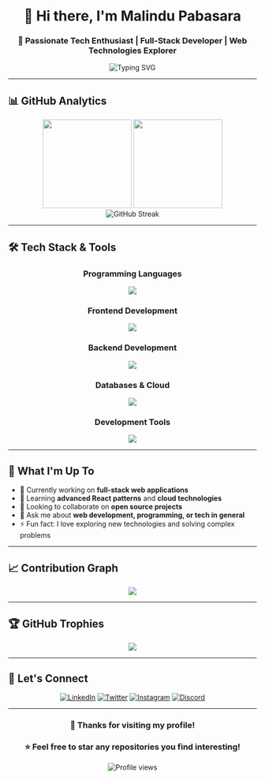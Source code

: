 <div align="center">
  
# 👋 Hi there, I'm **Malindu Pabasara**
### 🚀 Passionate Tech Enthusiast | Full-Stack Developer | Web Technologies Explorer

<img src="https://readme-typing-svg.herokuapp.com?font=Fira+Code&pause=1000&color=36BCF7&center=true&vCenter=true&width=435&lines=Full-Stack+Developer;Tech+Enthusiast;Problem+Solver;Always+Learning" alt="Typing SVG" />

</div>

---

## 📊 GitHub Analytics

<div align="center">
  <img height="180em" src="https://github-readme-stats.vercel.app/api?username=Malindup2&show_icons=true&theme=tokyonight&include_all_commits=true&count_private=true"/>
  <img height="180em" src="https://github-readme-stats.vercel.app/api/top-langs/?username=Malindup2&layout=compact&langs_count=8&theme=tokyonight"/>
</div>

<div align="center">
  <img src="https://github-readme-streak-stats.herokuapp.com/?user=Malindup2&theme=tokyonight&hide_border=true" alt="GitHub Streak" />
</div>

---

## 🛠️ Tech Stack & Tools

<div align="center">

### Programming Languages
<img src="https://skillicons.dev/icons?i=java,python,javascript,typescript,cpp,c,kotlin,r&theme=dark" />

### Frontend Development
<img src="https://skillicons.dev/icons?i=react,nextjs,html,css,bootstrap,tailwind,figma&theme=dark" />

### Backend Development
<img src="https://skillicons.dev/icons?i=nodejs,expressjs,spring&theme=dark" />

### Databases & Cloud
<img src="https://skillicons.dev/icons?i=mongodb,mysql&theme=dark" />

### Development Tools
<img src="https://skillicons.dev/icons?i=git,github,vscode,visualstudio,androidstudio,eclipse,postman,linux&theme=dark" />

</div>

---

## 🌟 What I'm Up To

- 🔭 Currently working on **full-stack web applications**
- 🌱 Learning **advanced React patterns** and **cloud technologies**
- 👯 Looking to collaborate on **open source projects**
- 💬 Ask me about **web development, programming, or tech in general**
- ⚡ Fun fact: I love exploring new technologies and solving complex problems

---

## 📈 Contribution Graph

<div align="center">
  <img src="https://github-readme-activity-graph.vercel.app/graph?username=Malindup2&theme=tokyo-night&hide_border=true&area=true" />
</div>

---

## 🏆 GitHub Trophies

<div align="center">
  <img src="https://github-profile-trophy.vercel.app/?username=Malindup2&theme=tokyonight&no-frame=true&no-bg=false&margin-w=4&row=1" />
</div>

---

## 🤝 Let's Connect

<div align="center">

[![LinkedIn](https://img.shields.io/badge/LinkedIn-0077B5?style=for-the-badge&logo=linkedin&logoColor=white)](https://www.linkedin.com/in/malindu-pabasara-887315261/)
[![Twitter](https://img.shields.io/badge/Twitter-1DA1F2?style=for-the-badge&logo=twitter&logoColor=white)](https://twitter.com/malindu_p)
[![Instagram](https://img.shields.io/badge/Instagram-E4405F?style=for-the-badge&logo=instagram&logoColor=white)](https://www.instagram.com/malindu_p2/)
[![Discord](https://img.shields.io/badge/Discord-7289DA?style=for-the-badge&logo=discord&logoColor=white)](https://discord.gg/malindu_p)

</div>

---

<div align="center">
  
### 💝 Thanks for visiting my profile! 
### ⭐ Feel free to star any repositories you find interesting!

<img src="https://komarev.com/ghpvc/?username=Malindup2&label=Profile%20views&color=0e75b6&style=flat" alt="Profile views" />

</div>
